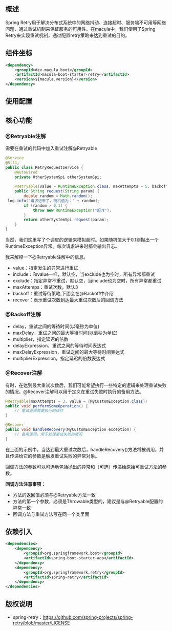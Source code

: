## 概述

Spring Retry用于解决分布式系统中的网络抖动、连接超时、服务端不可用等网络问题，通过重试机制来保证服务的可用性。在macula中，我们使用了Spring
Retry来实现重试机制，通过配置retry策略来达到重试的目的。

## 组件坐标

```xml
<dependency>
    <groupId>dev.macula.boot</groupId>
    <artifactId>macula-boot-starter-retry</artifactId>
    <version>${macula.version}</version>
</dependency>
```

## 使用配置

## 核心功能

### @Retryable注解

需要在重试的代码中加入重试注解@Retryable
```java
@Service 
@Slf4j 
public class RetryRequestService { 
    @Autowired 
    private OtherSystemSpi otherSystemSpi; 
 
    @Retryable(value = RuntimeException.class, maxAttempts = 5, backoff = @Backoff(delay = 100)) 
    public String request(String param) { 
        double random = Math.random(); 
 log.info("请求进来了，随机值为：" + random); 
        if (random > 0.1) { 
            throw new RuntimeException("超时"); 
        } 
        return otherSystemSpi.request(param); 
    } 
}  

```

当然，我们这里写了个调皮的逻辑来模拟超时。如果随机值大于0.1则抛出一个RuntimeException异常。每次请求进来时都会输出日志。

我来解释一下@Retryable注解中的信息。

- value：指定发生的异常进行重试
- include：和value一样，默认空，当exclude也为空时，所有异常都重试
- exclude：指定异常不重试，默认空，当include也为空时，所有异常都重试
- maxAttemps：重试次数，默认3
- backoff：重试等待策略,下面会在@Backoff中介绍
- recover：表示重试次数到达最大重试次数后的回调方法

### @Backoff注解

- delay，重试之间的等待时间(以毫秒为单位)
- maxDelay，重试之间的最大等待时间(以毫秒为单位)
- multiplier，指定延迟的倍数
- delayExpression，重试之间的等待时间表达式
- maxDelayExpression，重试之间的最大等待时间表达式
- multiplierExpression，指定延迟的倍数表达式

### @Recover注解

有时，在达到最大重试次数后，我们可能希望执行一些特定的逻辑来处理重试失败的情况。@Recover注解可以用于定义在重试失败时执行的备用方法。
```java
@Retryable(maxAttempts = 3, value = {MyCustomException.class})
public void performSomeOperation() {
    // 重试逻辑需要执行的操作
}

@Recover
public void handleRecovery(MyCustomException exception) {
    // 备用逻辑，用于处理重试失败的情况
}
```

在上面的示例中，当达到最大重试次数后，handleRecovery()方法将被调用，并且传递给它的参数是触发重试失败的异常对象。

回调方法的参数可以可选地包括抛出的异常和（可选）传递给原始可重试方法的参数。

<strong>回调方法注意事项：</strong>

- 方法的返回值必须与@Retryable方法一致
- 方法的第一个参数，必须是Throwable类型的，建议是与@Retryable配置的异常一致
- 回调方法与重试方法写在同一个类里面

## 依赖引入

```xml
<dependencies>
    <dependency>
        <groupId>org.springframework.boot</groupId>
        <artifactId>spring-boot-starter-aop</artifactId>
    </dependency>
    <dependency>
        <groupId>org.springframework.retry</groupId>
        <artifactId>spring-retry</artifactId>
    </dependency>
</dependencies>
```


## 版权说明

- spring-retry：https://github.com/spring-projects/spring-retry/blob/master/LICENSE